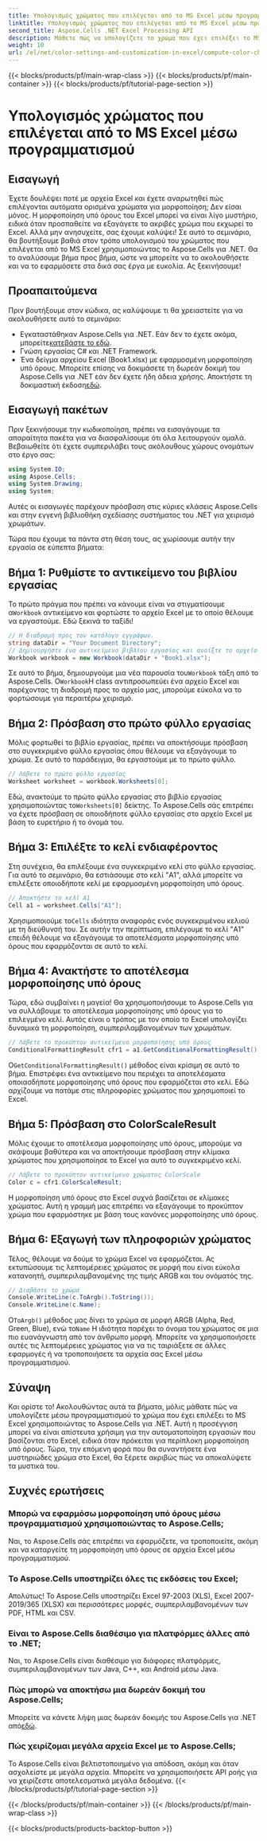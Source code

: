 ```yaml
---
title: Υπολογισμός χρώματος που επιλέγεται από το MS Excel μέσω προγραμματισμού
linktitle: Υπολογισμός χρώματος που επιλέγεται από το MS Excel μέσω προγραμματισμού
second_title: Aspose.Cells .NET Excel Processing API
description: Μάθετε πώς να υπολογίζετε το χρώμα που έχει επιλέξει το MS Excel χρησιμοποιώντας το Aspose.Cells για .NET. Ακολουθήστε αυτόν τον οδηγό βήμα προς βήμα για να αποκτήσετε πρόσβαση στο χρώμα μορφοποίησης υπό όρους του Excel μέσω προγραμματισμού.
weight: 10
url: /el/net/color-settings-and-customization-in-excel/compute-color-chosen-by-ms-excel/
---
```


{{< blocks/products/pf/main-wrap-class >}}
{{< blocks/products/pf/main-container >}}
{{< blocks/products/pf/tutorial-page-section >}}

# Υπολογισμός χρώματος που επιλέγεται από το MS Excel μέσω προγραμματισμού

## Εισαγωγή
Έχετε δουλέψει ποτέ με αρχεία Excel και έχετε αναρωτηθεί πώς επιλέγονται αυτόματα ορισμένα χρώματα για μορφοποίηση; Δεν είσαι μόνος. Η μορφοποίηση υπό όρους του Excel μπορεί να είναι λίγο μυστήριο, ειδικά όταν προσπαθείτε να εξαγάγετε το ακριβές χρώμα που εκχωρεί το Excel. Αλλά μην ανησυχείτε, σας έχουμε καλύψει! Σε αυτό το σεμινάριο, θα βουτήξουμε βαθιά στον τρόπο υπολογισμού του χρώματος που επιλέγεται από το MS Excel χρησιμοποιώντας το Aspose.Cells για .NET. Θα το αναλύσουμε βήμα προς βήμα, ώστε να μπορείτε να το ακολουθήσετε και να το εφαρμόσετε στα δικά σας έργα με ευκολία. Ας ξεκινήσουμε!
## Προαπαιτούμενα
Πριν βουτήξουμε στον κώδικα, ας καλύψουμε τι θα χρειαστείτε για να ακολουθήσετε αυτό το σεμινάριο:
-  Εγκαταστάθηκαν Aspose.Cells για .NET. Εάν δεν το έχετε ακόμα, μπορείτε[κατεβάστε το εδώ](https://releases.aspose.com/cells/net/).
- Γνώση εργασίας C# και .NET Framework.
- Ένα δείγμα αρχείου Excel (Book1.xlsx) με εφαρμοσμένη μορφοποίηση υπό όρους.
Μπορείτε επίσης να δοκιμάσετε τη δωρεάν δοκιμή του Aspose.Cells για .NET εάν δεν έχετε ήδη άδεια χρήσης. Αποκτήστε τη δοκιμαστική έκδοση[εδώ](https://releases.aspose.com/).
## Εισαγωγή πακέτων
Πριν ξεκινήσουμε την κωδικοποίηση, πρέπει να εισαγάγουμε τα απαραίτητα πακέτα για να διασφαλίσουμε ότι όλα λειτουργούν ομαλά. Βεβαιωθείτε ότι έχετε συμπεριλάβει τους ακόλουθους χώρους ονομάτων στο έργο σας:
```csharp
using System.IO;
using Aspose.Cells;
using System.Drawing;
using System;
```
Αυτές οι εισαγωγές παρέχουν πρόσβαση στις κύριες κλάσεις Aspose.Cells και στην εγγενή βιβλιοθήκη σχεδίασης συστήματος του .NET για χειρισμό χρωμάτων.

Τώρα που έχουμε τα πάντα στη θέση τους, ας χωρίσουμε αυτήν την εργασία σε εύπεπτα βήματα:
## Βήμα 1: Ρυθμίστε το αντικείμενο του βιβλίου εργασίας
 Το πρώτο πράγμα που πρέπει να κάνουμε είναι να στιγματίσουμε α`Workbook` αντικείμενο και φορτώστε το αρχείο Excel με το οποίο θέλουμε να εργαστούμε. Εδώ ξεκινά το ταξίδι!
```csharp
// Η διαδρομή προς τον κατάλογο εγγράφων.
string dataDir = "Your Document Directory";
// Δημιουργήστε ένα αντικείμενο βιβλίου εργασίας και ανοίξτε το αρχείο προτύπου
Workbook workbook = new Workbook(dataDir + "Book1.xlsx");
```
 Σε αυτό το βήμα, δημιουργούμε μια νέα παρουσία του`Workbook` τάξη από το Aspose.Cells. Ο`Workbook`Η class αντιπροσωπεύει ένα αρχείο Excel και παρέχοντας τη διαδρομή προς το αρχείο μας, μπορούμε εύκολα να το φορτώσουμε για περαιτέρω χειρισμό.
## Βήμα 2: Πρόσβαση στο πρώτο φύλλο εργασίας
Μόλις φορτωθεί το βιβλίο εργασίας, πρέπει να αποκτήσουμε πρόσβαση στο συγκεκριμένο φύλλο εργασίας όπου θέλουμε να εξαγάγουμε το χρώμα. Σε αυτό το παράδειγμα, θα εργαστούμε με το πρώτο φύλλο.
```csharp
// Λάβετε το πρώτο φύλλο εργασίας
Worksheet worksheet = workbook.Worksheets[0];
```
 Εδώ, ανακτούμε το πρώτο φύλλο εργασίας στο βιβλίο εργασίας χρησιμοποιώντας το`Worksheets[0]` δείκτης. Το Aspose.Cells σάς επιτρέπει να έχετε πρόσβαση σε οποιοδήποτε φύλλο εργασίας στο αρχείο Excel με βάση το ευρετήριο ή το όνομά του.
## Βήμα 3: Επιλέξτε το κελί ενδιαφέροντος
Στη συνέχεια, θα επιλέξουμε ένα συγκεκριμένο κελί στο φύλλο εργασίας. Για αυτό το σεμινάριο, θα εστιάσουμε στο κελί "A1", αλλά μπορείτε να επιλέξετε οποιοδήποτε κελί με εφαρμοσμένη μορφοποίηση υπό όρους.
```csharp
// Αποκτήστε το κελί Α1
Cell a1 = worksheet.Cells["A1"];
```
 Χρησιμοποιούμε το`Cells` ιδιότητα αναφοράς ενός συγκεκριμένου κελιού με τη διεύθυνσή του. Σε αυτήν την περίπτωση, επιλέγουμε το κελί "A1" επειδή θέλουμε να εξαγάγουμε τα αποτελέσματα μορφοποίησης υπό όρους που εφαρμόζονται σε αυτό το κελί.
## Βήμα 4: Ανακτήστε το αποτέλεσμα μορφοποίησης υπό όρους
Τώρα, εδώ συμβαίνει η μαγεία! Θα χρησιμοποιήσουμε το Aspose.Cells για να συλλάβουμε το αποτέλεσμα μορφοποίησης υπό όρους για το επιλεγμένο κελί. Αυτός είναι ο τρόπος με τον οποίο το Excel υπολογίζει δυναμικά τη μορφοποίηση, συμπεριλαμβανομένων των χρωμάτων.
```csharp
// Λάβετε το προκύπτον αντικείμενο μορφοποίησης υπό όρους
ConditionalFormattingResult cfr1 = a1.GetConditionalFormattingResult();
```
 Ο`GetConditionalFormattingResult()` μέθοδος είναι κρίσιμη σε αυτό το βήμα. Επιστρέφει ένα αντικείμενο που περιέχει τα αποτελέσματα οποιασδήποτε μορφοποίησης υπό όρους που εφαρμόζεται στο κελί. Εδώ αρχίζουμε να πατάμε στις πληροφορίες χρώματος που χρησιμοποιεί το Excel.
## Βήμα 5: Πρόσβαση στο ColorScaleResult
Μόλις έχουμε το αποτέλεσμα μορφοποίησης υπό όρους, μπορούμε να σκάψουμε βαθύτερα και να αποκτήσουμε πρόσβαση στην κλίμακα χρώματος που χρησιμοποίησε το Excel για αυτό το συγκεκριμένο κελί.
```csharp
// Λάβετε το προκύπτον αντικείμενο χρώματος ColorScale
Color c = cfr1.ColorScaleResult;
```
Η μορφοποίηση υπό όρους στο Excel συχνά βασίζεται σε κλίμακες χρώματος. Αυτή η γραμμή μας επιτρέπει να εξαγάγουμε το προκύπτον χρώμα που εφαρμόστηκε με βάση τους κανόνες μορφοποίησης υπό όρους.
## Βήμα 6: Εξαγωγή των πληροφοριών χρώματος
Τέλος, θέλουμε να δούμε το χρώμα Excel να εφαρμόζεται. Ας εκτυπώσουμε τις λεπτομέρειες χρώματος σε μορφή που είναι εύκολα κατανοητή, συμπεριλαμβανομένης της τιμής ARGB και του ονόματός της.
```csharp
// Διαβάστε το χρώμα
Console.WriteLine(c.ToArgb().ToString());
Console.WriteLine(c.Name);
```
 Ο`ToArgb()` μέθοδος μας δίνει το χρώμα σε μορφή ARGB (Alpha, Red, Green, Blue), ενώ το`Name` Η ιδιότητα παρέχει το όνομα του χρώματος σε μια πιο ευανάγνωστη από τον άνθρωπο μορφή. Μπορείτε να χρησιμοποιήσετε αυτές τις λεπτομέρειες χρώματος για να τις ταιριάξετε σε άλλες εφαρμογές ή να τροποποιήσετε τα αρχεία σας Excel μέσω προγραμματισμού.

## Σύναψη
Και ορίστε το! Ακολουθώντας αυτά τα βήματα, μόλις μάθατε πώς να υπολογίζετε μέσω προγραμματισμού το χρώμα που έχει επιλέξει το MS Excel χρησιμοποιώντας το Aspose.Cells για .NET. Αυτή η προσέγγιση μπορεί να είναι απίστευτα χρήσιμη για την αυτοματοποίηση εργασιών που βασίζονται στο Excel, ειδικά όταν πρόκειται για περίπλοκη μορφοποίηση υπό όρους. Τώρα, την επόμενη φορά που θα συναντήσετε ένα μυστηριώδες χρώμα στο Excel, θα ξέρετε ακριβώς πώς να αποκαλύψετε τα μυστικά του.
## Συχνές ερωτήσεις
### Μπορώ να εφαρμόσω μορφοποίηση υπό όρους μέσω προγραμματισμού χρησιμοποιώντας το Aspose.Cells;
Ναι, το Aspose.Cells σάς επιτρέπει να εφαρμόζετε, να τροποποιείτε, ακόμη και να καταργείτε τη μορφοποίηση υπό όρους σε αρχεία Excel μέσω προγραμματισμού.
### Το Aspose.Cells υποστηρίζει όλες τις εκδόσεις του Excel;
Απολύτως! Το Aspose.Cells υποστηρίζει Excel 97-2003 (XLS), Excel 2007-2019/365 (XLSX) και περισσότερες μορφές, συμπεριλαμβανομένων των PDF, HTML και CSV.
### Είναι το Aspose.Cells διαθέσιμο για πλατφόρμες άλλες από το .NET;
Ναι, το Aspose.Cells είναι διαθέσιμο για διάφορες πλατφόρμες, συμπεριλαμβανομένων των Java, C++, και Android μέσω Java.
### Πώς μπορώ να αποκτήσω μια δωρεάν δοκιμή του Aspose.Cells;
 Μπορείτε να κάνετε λήψη μιας δωρεάν δοκιμής του Aspose.Cells για .NET από[εδώ](https://releases.aspose.com/).
### Πώς χειρίζομαι μεγάλα αρχεία Excel με το Aspose.Cells;
Το Aspose.Cells είναι βελτιστοποιημένο για απόδοση, ακόμη και όταν ασχολείστε με μεγάλα αρχεία. Μπορείτε να χρησιμοποιήσετε API ροής για να χειρίζεστε αποτελεσματικά μεγάλα δεδομένα.
{{< /blocks/products/pf/tutorial-page-section >}}

{{< /blocks/products/pf/main-container >}}
{{< /blocks/products/pf/main-wrap-class >}}

{{< blocks/products/products-backtop-button >}}

